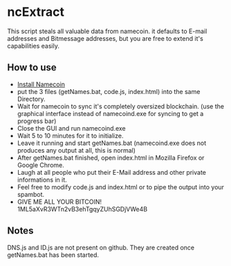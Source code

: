 ncExtract
=========
This script steals all valuable data from namecoin.
it defaults to E-mail addresses and Bitmessage addresses,
but you are free to extend it's capabilities easily.

## How to use
* [Install Namecoin](http://dot-bit.org/InstallAndConfigureNamecoin)
* put the 3 files (getNames.bat, code.js, index.html) into the same Directory.
* Wait for namecoin to sync it's completely oversized blockchain. (use the graphical interface instead of namecoind.exe for syncing to get a progress bar)
* Close the GUI and run namecoind.exe
* Wait 5 to 10 minutes for it to initialize.
* Leave it running and start getNames.bat (namecoind.exe does not produces any output at all, this is normal)
* After getNames.bat finished, open index.html in Mozilla Firefox or Google Chrome.
* Laugh at all people who put their E-Mail address and other private informations in it.
* Feel free to modify code.js and index.html or to pipe the output into your spambot.
* GIVE ME ALL YOUR BITCOIN! 1ML5aXvR3WTn2vB3ehTgqyZUhSGDjVWe4B

## Notes
DNS.js and ID.js are not present on github. They are created once getNames.bat has been started.
